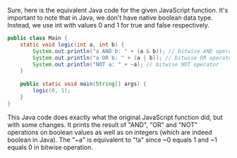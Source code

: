 Sure, here is the equivalent Java code for the given JavaScript function. It's important to note that in Java, we don't have native boolean data type. Instead, we use int with values 0 and 1 for true and false respectively.

```java
public class Main {
    static void logic(int a, int b) {
        System.out.println("a AND b: " + (a & b)); // bitwise AND operator
        System.out.println("a OR b: " + (a | b)); // bitwise OR operator
        System.out.println("NOT a: " + ~a); // bitwise NOT operator 
    }
  
    public static void main(String[] args) {
        logic(0, 1);
    }
}
```
This Java code does exactly what the original JavaScript function did, but with some changes. It prints the result of "AND", "OR" and "NOT" operations on boolean values as well as on integers (which are indeed boolean in Java). The "~a" is equivalent to "!a" since ~0 equals 1 and ~1 equals 0 in bitwise operation.
